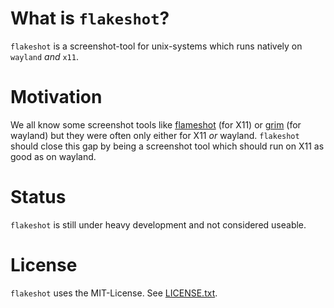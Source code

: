 # What is `flakeshot`?

`flakeshot` is a screenshot-tool for unix-systems which runs natively on `wayland` *and* `x11`.

# Motivation
We all know some screenshot tools like [flameshot] (for X11) or [grim] (for wayland) but they
were often only either for X11 *or* wayland. `flakeshot` should close this gap by being a screenshot
tool which should run on X11 as good as on wayland.

# Status
`flakeshot` is still under heavy development and not considered useable.

# License
`flakeshot` uses the MIT-License. See [LICENSE.txt].

[flameshot]: https://github.com/flameshot-org/flameshot
[grim]: https://sr.ht/~emersion/grim/
[LICENSE.txt]: ./LICENSE.txt